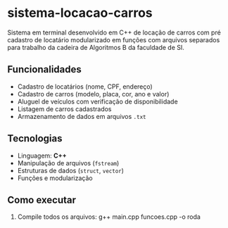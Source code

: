 # sistema-locacao-carros
Sistema em terminal desenvolvido em C++ de locação de carros com pré cadastro de locatário modularizado em funções com arquivos separados para trabalho da cadeira de Algoritmos B da faculdade de SI.

## Funcionalidades
- Cadastro de locatários (nome, CPF, endereço)
- Cadastro de carros (modelo, placa, cor, ano e valor)
- Aluguel de veículos com verificação de disponibilidade
- Listagem de carros cadastrados
- Armazenamento de dados em arquivos `.txt`

##  Tecnologias
- Linguagem: **C++**
- Manipulação de arquivos (`fstream`)
- Estruturas de dados (`struct`, `vector`)
- Funções e modularização

##  Como executar
1. Compile todos os arquivos:
   g++ main.cpp funcoes.cpp -o roda
